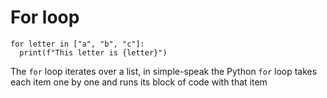 # For loop

    for letter in ["a", "b", "c"]:
      print(f"This letter is {letter}")

The `for` loop iterates over a list, in simple-speak the Python `for` loop takes each item one by one and runs its block of code with that item
